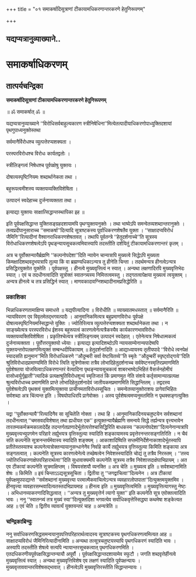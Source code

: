 +++
title = "०१ समाकर्षादिसूत्राणां टीकायामधिकरणान्तरकरणे हेतुनिरूपणम्"

+++


## यद्यप्यत्रानुव्याख्याने..

# **समाकर्षाधिकरणम्**

## **तात्पर्यचन्द्रिका**

**समाकर्षादिसूत्राणां टीकायामधिकरणान्तरकरणे हेतुनिरूपणम्**

॥ ॐ समाकर्षात् ॐ ॥

यद्यप्यत्रानुव्याख्याने ‘‘विरोधिसर्वबाहुल्यकारण स्त्रीनिषेधिना’’मित्येतत्पादीयाधिकरणोपाध्युक्तिदशायां पृथगुपाध्यनुक्तेस्तथा

सर्वमानैर्विरोधश्च व्युत्पत्तेरप्यशक्यता ।

परस्परविरोधश्च विरोधः कार्यतद्वतोः ।

स्त्रीलिङ्गत्वं निषेधश्च पूर्वपक्षेषु युक्तयः ।

दोषात्यस्पृष्टिनियमः शब्दार्थानेकता तथा ।

बहुरूपत्वमीशस्य व्यक्तयव्यक्तिविशेषिता ।

उत्पादनं स्वदेहाच्च दुर्जनाव्यक्तता तथा ।

इत्याद्या युक्तयः साक्षात्सिद्धान्तस्थापिका इह ॥

इति पूर्वपक्षसिद्धान्त युक्तिसङ्ग्रहदशायामपि पृथग्युक्तयनुक्तेः । तथा भाष्येऽपि समन्वेतव्यशब्दान्तरानुक्तेः । तत्वप्रदीपानुसाराच्च ‘‘समाकर्षा’’दित्यादि सूत्राष्टकस्य पूर्वाधिकरणशेषतैव युक्ता । ‘‘साक्षादप्यविरोधं जैमिनि’’रित्यादीनां वैश्वानराधिकरणशेषतावत् । तथापि पूर्वतन्त्रे ‘‘हेतुदर्शनाच्चे’’ति सूत्रस्य विरोधाधिकरणशेषत्वेऽपि पृथङ्न्यायसूचकत्वमिवास्यापि तदस्तीति दर्शयितुं टीकायामधिकरणान्तरं कृतम् ।

अत्र च पूर्वोक्तन्यायैर्ब्रह्मणि ‘‘कल्पनोपदेशा’’दिति न्यायेन चान्यत्रापि मुख्यत्वे सिद्धेऽपि मुख्यता किमक्षादिशब्दवदुभयत्रापि तुल्या किं वा ब्रह्मण्यधिकाऽन्यत्र तु हीनेति चिन्ता । तदर्थमन्यत्र हीनत्वेऽन्यत्र प्रसिद्धिरयुक्तोत युक्तेति । पूर्वपक्षस्तु । हीनत्वे मुख्यवृत्तित्वं न स्यात् । अन्यथा लक्षणादिरपि मुख्यवृत्तिभेदः स्यात् । एवं च तदधीनत्वादिति सूत्रोक्तं स्वातन्त्र्यस्य निमित्तत्वमस्तु । तद्गतत्वापेक्षया मुख्यत्वं त्वयुक्तम् । अन्यत्र हीनत्वे च तत्र प्रसिद्धिर्न स्यात् । माणवकादावग्निशब्दादीनामप्रसिद्धेरिति ॥

### **प्रकाशिका**

भिन्नाधिकरणतामाक्षिप्य समाधत्ते ॥ यद्यपीत्यादिना ॥ विरोधीति ॥ व्याख्यातमधस्तात् ॥ सर्वमानैरिति ॥ न्यायविवरण एव विवृतमेतद्भगवत्पादैः । आनुमानिकमित्यत्र बहुप्रमाणविरोधः पूर्वपक्षे दोषात्यस्पृष्टिनियमस्सिद्धान्ते युक्तिः । ज्योतिरित्यत्र व्युत्पत्तेरप्यशक्यता शब्दार्थानेकता तथा । न साङ्ख्येत्यत्र परस्परविरोध ईशस्य बहुरूपत्वं कारणत्वेनेत्यत्रैकस्यैव कार्यकारणभावविरोधः व्यक्तयव्यक्तिविशेषिता । प्रकृतिश्चेत्यत्र स्त्रीलिङ्गत्वम् उत्पादनं स्वदेहात् । एतेनेत्यत्र निषेधात्मकत्वं दुर्जनाव्यक्तता । पूर्वोत्तरयुक्तयो ध्येयाः । इत्याद्या इत्यादिशब्दोऽपि न्यायसाम्येनान्यपादेष्वपि युक्तयन्तरोपलक्षणमित्युक्तं सम्बन्धदीपिकायाम् ॥ हेतुदर्शनादिति ॥ आद्याध्यायस्य तृतीयपादे ‘‘विरोधे त्वनपेक्षं स्यादसति ह्यनुमान’’मिति विरोधाधिकरणे ‘‘औदुम्बरी सर्वा वेष्टयितव्ये’’ति स्मृतेः ‘‘औदुम्बरीं स्पृष्ट्वोद्गाये’’दिति श्रुतिविरोधादप्रामाण्यमिति विरोधे त्विति सूत्रेणोक्त्वा तत्रैव लोभादिहेतुदर्शनाच्च सर्ववेष्टनस्मृतिरप्रमाणमिति पूर्वशेषतया योजयित्वाऽधिकरणान्तरं वेत्यादिना पृथङ्न्यायसूचकत्वं शाबरभाष्येऽभिहितं वैसर्जनहोमीयं वासोध्वर्युर्गृह्णाती’’त्यादिकं प्रत्यक्षश्रुतिविरोधशून्यं स्मृतिजातं किं प्रमाणमुत नेति संशये कर्तृसामान्यात्प्रत्यक्ष श्रुत्यविरोधाच्च प्रमाणमिति प्राप्ते लोभादिहेतुदर्शनादेवं जातीयकमप्रमाणमिति सिद्धान्तितम् । तद्वदस्य पूर्वशेषत्वेऽपि पृथक्त्वं युक्तमित्युक्तया प्राचीनमताविरोधस्सूचितः । समन्वेतव्यानुक्तेराशयः प्रागेवाभिहितः सर्वशब्दा अत्र चिंत्यन्त इति । विषयोपाधिरपि प्रागेवोक्तः । अस्य पूर्वशेषत्वमप्यनुमतमिति न पृथक्सङ्गत्युक्तिः ।

यद्वा ‘‘पूर्वोक्तन्यायै’’रित्यादिनैव सा सूचितेति नोक्ता । तथा हि । आनुमानिकादिनयचतुष्टयेन सर्वशब्दानां तदधीनत्वात् ‘‘चमसवदविशेषात् तथा ह्यधीयत एक’’ इत्युक्तन्यायैर्ब्रह्मणि समन्वये सिद्धे तर्ह्यन्यत्र वृत्त्यभावेन तारतम्यकर्मक्रमकालादेर्देह तदन्तर्गतप्राणादेर्भूतोत्पत्तेश्चासिद्धिरिति बाधकस्य ‘‘कल्पनोपदेशा’’दित्यनेनान्यत्रापि मुख्यवृत्त्यभ्युपगमेन परिहारे तर्ह्युभयत्र वृत्तिस्तुल्या स्यादिति शङ्कायामस्य प्रवृत्तेरनन्तरसङ्गतिरिति । न चैवं सति कल्पनेति सूत्रानन्तर्यमेवास्य स्यादिति शङ्क्यम् । आकाशादिष्विति सप्तमीनिर्देशेनाकाशादेर्भूतस्यापि प्रतीतेस्तस्याश्च कल्पनेत्यत्रोक्तन्यायानुसन्धानेनैव निर्वाहे कार्ये तर्ह्युभयत्र वृत्तिस्तुल्या किमिति शङ्काया अत्र सङ्गतत्वात् । कल्पनेति सूत्रस्य कारणत्वेनेत्ये तच्छेषत्वेन निवेशस्स्यादिति चोद्यं तु तत्रैव निरस्तम् । ‘‘तस्य ज्योतिरधिकरणाक्षेपपरिहारार्थत्वा’’दिति सुधावाक्यमपि कल्पनेति सूत्रस्य तत्रैव निवेशात्तदाक्षेपाभिप्रायम् । अत एव टीकायां कल्पनेति सूत्रमाक्षिप्तम् । विषयसंशयौ व्यनक्ति ॥ अत्र चेति ॥ मुख्यत्व इति ॥ सर्वशब्दानामिति शेषः ॥ किमिति ॥ इयं चिन्ताऽऽद्यसूत्रसूचिता । द्वितीया तु ‘‘जगद्वाचित्वा’’दित्यनेन । अत्र टीकायां पूर्वपक्षमुपपाद्यान्ते ‘‘सर्वशब्दानां मुख्यवृत्त्या परमात्मैकवाचित्वेऽन्यत्र व्यवहारलोपापाता’’दित्युक्तमयुक्तमिव । हीनवृत्त्या व्यवहारसम्भवादित्यतस्तदभिप्रायमाह ॥ हीनत्व इति ॥ मुख्यवृत्तित्वमिति ॥ मुख्यवृत्तित्यागस्तु नेष्टः । अभिधानव्याकरणादिसिद्धत्वात् । ‘‘अन्यत्र तु मुख्यवृत्तेर्न त्यागो युक्त’’ इति कल्पनेति सूत्र एवोक्तत्वादिति भावः । ननु ‘‘स्वातन्त्र्यं तत्र मुख्यं स्या’’दित्युक्तदिशा भगवत्येव सर्वाधिकवृत्तेस्सिद्ध्या कथमेषा शङ्केत्यत आह ॥ एवं चेति ॥ द्वितीय व्यावर्त्यं युक्तयन्तरं चाह ॥ अन्यत्रेति ॥

### **चन्द्रिकाबिन्दुः**

ननु सर्वाधिकरणसिद्धसमन्वयानुपपत्तिपरिहारार्थत्वादस्य सूत्राष्टकस्य पृथगधिकरणत्वमित्यत आह ॥ साक्षादप्यविरोधं जैमिनिरित्यादीनामिति ॥ अन्यथा तत्सूत्रचतुष्टयस्यापि पृथगधिकरणं स्यादिति भावः । अस्यापि तदस्तीति शेषत्वे सत्यपि न्यायान्तरसूचकत्वात् पृथगधिकरणमिति । एतदधिकरणीयपूर्वपक्षसिद्धान्तन्यायौ अपूर्वौ । पूर्वपक्षसिद्धान्तदशायामेव स्फुटौ । जगति शब्दवृत्तेर्हीनत्वे मुख्यवृत्तित्वं स्यात् । अन्यथा मुख्यवृत्तिविशेष एव लक्षणं स्यादिति पूर्वपक्षन्यायः । मुख्यवृत्ताववान्तरविशेषसद्भावात् । हीनत्वेऽपि मुख्यवृत्तिरस्तीति सिद्धान्तन्यायः ।

